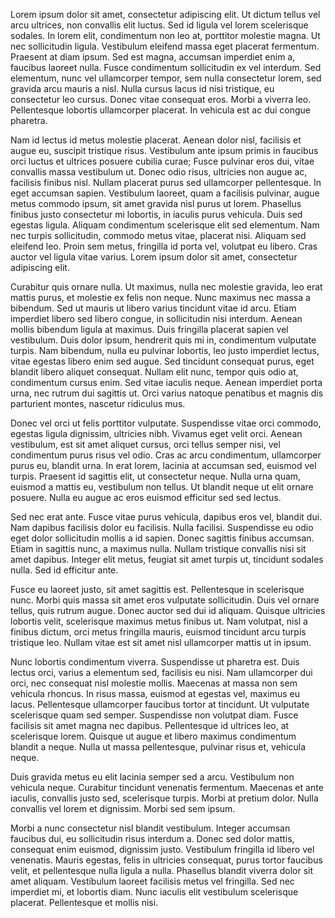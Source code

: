 

Lorem ipsum dolor sit amet, consectetur adipiscing elit. Ut dictum tellus vel arcu ultrices, non convallis elit luctus. Sed id ligula vel lorem scelerisque sodales. In lorem elit, condimentum non leo at, porttitor molestie magna. Ut nec sollicitudin ligula. Vestibulum eleifend massa eget placerat fermentum. Praesent at diam ipsum. Sed est magna, accumsan imperdiet enim a, faucibus laoreet nulla. Fusce condimentum sollicitudin ex vel interdum. Sed elementum, nunc vel ullamcorper tempor, sem nulla consectetur lorem, sed gravida arcu mauris a nisl. Nulla cursus lacus id nisi tristique, eu consectetur leo cursus. Donec vitae consequat eros. Morbi a viverra leo. Pellentesque lobortis ullamcorper placerat. In vehicula est ac dui congue pharetra.

Nam id lectus id metus molestie placerat. Aenean dolor nisl, facilisis et augue eu, suscipit tristique risus. Vestibulum ante ipsum primis in faucibus orci luctus et ultrices posuere cubilia curae; Fusce pulvinar eros dui, vitae convallis massa vestibulum ut. Donec odio risus, ultricies non augue ac, facilisis finibus nisl. Nullam placerat purus sed ullamcorper pellentesque. In eget accumsan sapien. Vestibulum laoreet, quam a facilisis pulvinar, augue metus commodo ipsum, sit amet gravida nisl purus ut lorem. Phasellus finibus justo consectetur mi lobortis, in iaculis purus vehicula. Duis sed egestas ligula. Aliquam condimentum scelerisque elit sed elementum. Nam nec turpis sollicitudin, commodo metus vitae, placerat nisi. Aliquam sed eleifend leo. Proin sem metus, fringilla id porta vel, volutpat eu libero. Cras auctor vel ligula vitae varius. Lorem ipsum dolor sit amet, consectetur adipiscing elit.

Curabitur quis ornare nulla. Ut maximus, nulla nec molestie gravida, leo erat mattis purus, et molestie ex felis non neque. Nunc maximus nec massa a bibendum. Sed ut mauris ut libero varius tincidunt vitae id arcu. Etiam imperdiet libero sed libero congue, in sollicitudin nisi interdum. Aenean mollis bibendum ligula at maximus. Duis fringilla placerat sapien vel vestibulum. Duis dolor ipsum, hendrerit quis mi in, condimentum vulputate turpis. Nam bibendum, nulla eu pulvinar lobortis, leo justo imperdiet lectus, vitae egestas libero enim sed augue. Sed tincidunt consequat purus, eget blandit libero aliquet consequat. Nullam elit nunc, tempor quis odio at, condimentum cursus enim. Sed vitae iaculis neque. Aenean imperdiet porta urna, nec rutrum dui sagittis ut. Orci varius natoque penatibus et magnis dis parturient montes, nascetur ridiculus mus.

Donec vel orci ut felis porttitor vulputate. Suspendisse vitae orci commodo, egestas ligula dignissim, ultricies nibh. Vivamus eget velit orci. Aenean vestibulum, est sit amet aliquet cursus, orci tellus semper nisi, vel condimentum purus risus vel odio. Cras ac arcu condimentum, ullamcorper purus eu, blandit urna. In erat lorem, lacinia at accumsan sed, euismod vel turpis. Praesent id sagittis elit, ut consectetur neque. Nulla urna quam, euismod a mattis eu, vestibulum non tellus. Ut blandit neque ut elit ornare posuere. Nulla eu augue ac eros euismod efficitur sed sed lectus.

Sed nec erat ante. Fusce vitae purus vehicula, dapibus eros vel, blandit dui. Nam dapibus facilisis dolor eu facilisis. Nulla facilisi. Suspendisse eu odio eget dolor sollicitudin mollis a id sapien. Donec sagittis finibus accumsan. Etiam in sagittis nunc, a maximus nulla. Nullam tristique convallis nisi sit amet dapibus. Integer elit metus, feugiat sit amet turpis ut, tincidunt sodales nulla. Sed id efficitur ante.

Fusce eu laoreet justo, sit amet sagittis est. Pellentesque in scelerisque nunc. Morbi quis massa sit amet eros vulputate sollicitudin. Duis vel ornare tellus, quis rutrum augue. Donec auctor sed dui id aliquam. Quisque ultricies lobortis velit, scelerisque maximus metus finibus ut. Nam volutpat, nisl a finibus dictum, orci metus fringilla mauris, euismod tincidunt arcu turpis tristique leo. Nullam vitae est sit amet nisl ullamcorper mattis ut in ipsum.

Nunc lobortis condimentum viverra. Suspendisse ut pharetra est. Duis lectus orci, varius a elementum sed, facilisis eu nisi. Nam ullamcorper dui orci, nec consequat nisl molestie mollis. Maecenas at massa non sem vehicula rhoncus. In risus massa, euismod at egestas vel, maximus eu lacus. Pellentesque ullamcorper faucibus tortor at tincidunt. Ut vulputate scelerisque quam sed semper. Suspendisse non volutpat diam. Fusce facilisis sit amet magna nec dapibus. Pellentesque id ultrices leo, at scelerisque lorem. Quisque ut augue et libero maximus condimentum blandit a neque. Nulla ut massa pellentesque, pulvinar risus et, vehicula neque.

Duis gravida metus eu elit lacinia semper sed a arcu. Vestibulum non vehicula neque. Curabitur tincidunt venenatis fermentum. Maecenas et ante iaculis, convallis justo sed, scelerisque turpis. Morbi at pretium dolor. Nulla convallis vel lorem et dignissim. Morbi sed sem ipsum.

Morbi a nunc consectetur nisl blandit vestibulum. Integer accumsan faucibus dui, eu sollicitudin risus interdum a. Donec sed dolor mattis, consequat enim euismod, dignissim justo. Vestibulum fringilla id libero vel venenatis. Mauris egestas, felis in ultricies consequat, purus tortor faucibus velit, et pellentesque nulla ligula a nulla. Phasellus blandit viverra dolor sit amet aliquam. Vestibulum laoreet facilisis metus vel fringilla. Sed nec imperdiet mi, et lobortis diam. Nunc iaculis elit vestibulum scelerisque placerat. Pellentesque et mollis nisi.

